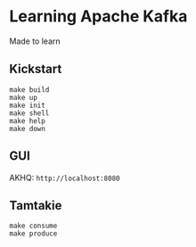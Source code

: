 # Learning Apache Kafka
Made to learn

## Kickstart
```shell
make build
make up
make init
make shell
make help
make down
```

## GUI
AKHQ: `http://localhost:8080`

## Tamtakie
```shell
make consume
make produce
```
